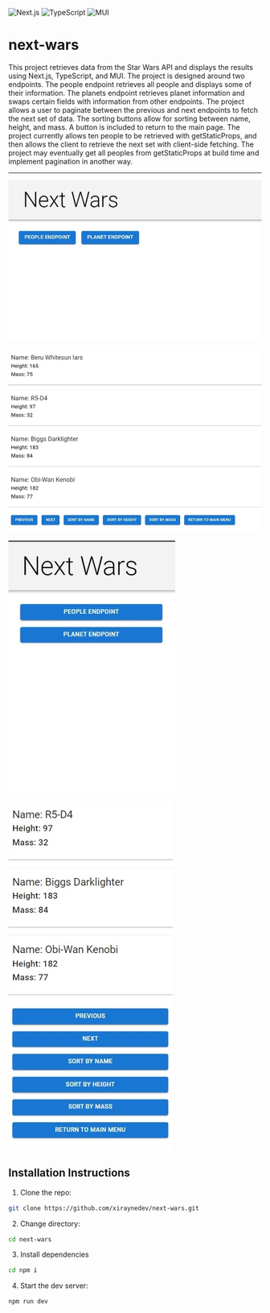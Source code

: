 ![Next.js](https://img.shields.io/badge/Next.js-12.3.1-lightgrey)
![TypeScript](https://img.shields.io/badge/TypeScript-4.8.3-blue)
![MUI](https://img.shields.io/badge/MUI-5.10.6-blue)

# next-wars

This project retrieves data from the Star Wars API and displays the results using Next.js, TypeScript, and MUI. The project is designed around two endpoints. The people endpoint retrieves all people and displays some of their information. The planets endpoint retrieves planet information and swaps certain fields with information from other endpoints. The project allows a user to paginate between the previous and next endpoints to fetch the next set of data. The sorting buttons allow for sorting between name, height, and mass. A button is included to return to the main page. The project currently allows ten people to be retrieved with getStaticProps, and then allows the client to retrieve the next set with client-side fetching. The project may eventually get all peoples from getStaticProps at build time and implement pagination in another way.

---

![project-screenshot-1](/assets/project-screenshot-1.webp)

![project-screenshot-2](assets/project-screenshot-2.webp)

![project-screenshot-3](assets/project-screenshot-3.webp)

![project-screenshot-4](assets/project-screenshot-4.webp)

## Installation Instructions

1. Clone the repo:

```sh
git clone https://github.com/xiraynedev/next-wars.git
```

2. Change directory:

```sh
cd next-wars
```

3. Install dependencies

```sh
cd npm i
```

4. Start the dev server:

```sh
npm run dev
```